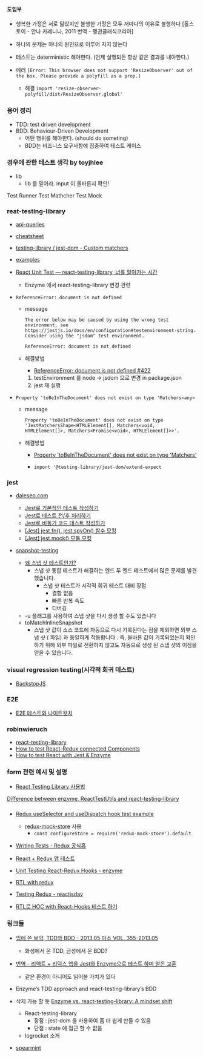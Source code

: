 #### 도입부

-   행복한 가정은 서로 닮았지만 불행한 가정은 모두 저마다의 이유로 불행하다 [톨스토이 - 안나 카레니나, 2011 번역 - 펭귄클래식코리아]
-   하나의 문제는 하나의 원인으로 이루어 지지 않는다
-   테스트는 deterministic 해야한다. (언제 실행되든 항상 같은 결과를 내야한다.)

-   에러 `[Error: This browser does not support 'ResizeObserver' out of the box. Please provide a polyfill as a prop.]`
    -   해결 `import 'resize-observer-polyfill/dist/ResizeObserver.global'`

### 용어 정리

-   TDD: test driven development
-   BDD: Behaviour-Driven Development
    -   어떤 행위를 해야한다. (should do someting)
    -   BDD는 비즈니스 요구사항에 집중하여 테스트 케이스

### 경우에 관한 테스트 생각 by toyjhlee

-   lib
    -   lib 를 믿어라. input 이 올바른지 확인!

Test Runner Test Mathcher Test Mock

### reat-testing-library

-   [api-queries](https://testing-library.com/docs/dom-testing-library/api-queries)
-   [cheatsheet](https://testing-library.com/docs/dom-testing-library/cheatsheet#queries)
-   [testing-library / jest-dom - Custom matchers](https://github.com/testing-library/jest-dom#table-of-contents)
-   [examples](https://codesandbox.io/s/github/kentcdodds/react-testing-library-examples)

-   [React Unit Test — react-testing-library, 너를 알아가는 시간](https://medium.com/@juyeon.kate/react-unit-test-react-testing-library-%EB%84%88%EB%A5%BC-%EC%95%8C%EC%95%84%EA%B0%80%EB%8A%94-%EC%8B%9C%EA%B0%84-ab4ce30e6398)

    -   Enzyme 에서 react-testing-library 변경 관련

-   `ReferenceError: document is not defined`

    -   message

        ```
        The error below may be caused by using the wrong test environment, see https://jestjs.io/docs/en/configuration#testenvironment-string.
        Consider using the "jsdom" test environment.

        ReferenceError: document is not defined
        ```

    -   해결방법

        -   [ReferenceError: document is not defined #422](https://github.com/testing-library/react-testing-library/issues/422#issuecomment-518007141)

        1. testEnvironment 를 node -> jsdom 으로 변경 in package.json
        2. jest 재 실행

-   `Property 'toBeInTheDocument' does not exist on type 'Matchers<any>`

    -   message
        ```
        Property 'toBeInTheDocument' does not exist on type 'JestMatchersShape<HTMLElement[], Matchers<void, HTMLElement[]>, Matchers<Promise<void>, HTMLElement[]>>'.
        ```
    -   해결방법

        -   [Property 'toBeInTheDocument' does not exist on type 'Matchers<any>'](https://stackoverflow.com/questions/57861187/property-tobeinthedocument-does-not-exist-on-type-matchersany)

        -   `import '@testing-library/jest-dom/extend-expect`

### jest

-   [daleseo.com](https://www.daleseo.com/jest-before-after/)

    -   [Jest로 기본적인 테스트 작성하기](https://www.daleseo.com/jest-basic/)
    -   [Jest로 테스트 전/후 처리하기](https://www.daleseo.com/jest-before-after/)
    -   [Jest로 비동기 코드 테스트 작성하기](https://www.daleseo.com/jest-async/)
    -   [[Jest] jest.fn(), jest.spyOn() 함수 모킹](https://www.daleseo.com/jest-fn-spy-on/)
    -   [[Jest] jest.mock() 모듈 모킹](https://www.daleseo.com/jest-mock-modules/)

-   [snapshot-testing](https://jestjs.io/docs/en/snapshot-testing)
    -   [왜 스냅 샷 테스트인가?](https://jestjs.io/blog/2016/07/27/jest-14.html#why-snapshot-testing)
        -   스냅 샷 통합 테스트가 해결하는 엔드 투 엔드 테스트에서 많은 문제를 발견했습니다.
            -   스냅 샷 테스트가 시각적 회귀 테스트 대비 장점
                -   결함 없음
                -   빠른 반복 속도
                -   디버깅
    -   -u 플래그를 사용하여 스냅 샷을 다시 생성 할 수도 있습니다
    -   toMatchInlineSnapshot
        -   스냅 샷 값이 소스 코드에 자동으로 다시 기록된다는 점을 제외하면 외부 스냅 샷 ( 파일) 과 동일하게 작동합니다 . 즉, 올바른 값이 기록되었는지 확인하기 위해 외부 파일로 전환하지 않고도 자동으로 생성 된 스냅 샷의 이점을 얻을 수 있습니다.

### visual regression testing(시각적 회귀 테스트)

-   [BackstopJS](https://github.com/garris/BackstopJS)

### E2E

-   [E2E 테스트와 나이트왓치](https://blog.coderifleman.com/2016/06/17/e2e-test-and-nightwatch/)

### robinwieruch

-   [react-testing-library](https://www.robinwieruch.de/react-testing-library)
-   [How to test React-Redux connected Components](https://www.robinwieruch.de/react-connected-component-test)
-   [How to test React with Jest & Enzyme](https://www.robinwieruch.de/react-testing-jest-enzyme)

### form 관련 예시 및 설명

-   [React Testing Library 사용법](https://www.daleseo.com/react-testing-library/)

[Difference between enzyme, ReactTestUtils and react-testing-library](https://stackoverflow.com/questions/54152562/difference-between-enzyme-reacttestutils-and-react-testing-library?answertab=active#tab-top)

###

-   [Redux useSelector and useDispatch hook test example](https://gist.github.com/krawaller/e5d40217658fa132f3c3904987e467cd)

    -   [redux-mock-store](https://github.com/reduxjs/redux-mock-store) 사용
        -   `const configureStore = require('redux-mock-store').default`

-   [Writing Tests - Redux 공식홈](https://redux.js.org/recipes/writing-tests#connected-components)
-   [React + Redux 앱 테스트](https://velopert.com/3591)
-   [Unit Testing React-Redux Hooks - enzyme](https://medium.com/better-programming/unit-testing-react-redux-hooks-ce7d69e1e834)

-   [RTL with redux](https://dev.to/fredrikbergqvist/mocking-redux-useselector-hook-2ale)

-   [Testing Redux - reactjsday](https://noriste.github.io/reactjsday-2019-testing-course/book/react-testing-library/redux.html)

-   [RTL로 HOC with React-Hooks 테스트 하기](https://pewww.tistory.com/25)

### 링크들

-   [입에 쓴 보약, TDD와 BDD - 2013.05 마소 VOL. 355-2013.05](https://kdata.or.kr/info/info_04_view.html?field=&keyword=&type=techreport&page=48&dbnum=172089&mode=detail&type=techreport)

    -   화성에서 온 TDD, 금성에서 온 BDD?

-   [번역 - 리액트 + 리덕스 앱을 Jest와 Enzyme으로 테스트 하며 얻은 교훈](https://rinae.dev/posts/lessons-learned-testing-react-redux-apps-with-jest-and-enzyme-kr)

    -   같은 환경이 아니어도 읽어볼 가치가 있다

-   Enzyme’s TDD approach and react-testing-library’s BDD

-   삭제 가능 할 듯 [Enzyme vs. react-testing-library: A mindset shift](https://blog.logrocket.com/enzyme-vs-react-testing-library-a-mindset-shift/)

    -   React-testing-library
        -   장점 : jest-dom 을 사용하여 좀 더 쉽게 만들 수 있음
        -   단점 : state 에 접근 할 수 없음
    -   logrocket 소개

-   [spearmint](https://github.com/open-source-labs/spearmint)
